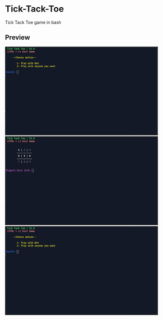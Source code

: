 # Tick-Tack-Toe
Tick Tack Toe game in bash

## Preview

<img src="https://github.com/Randomguy-8/Tick-Tack-Toe/blob/main/img1.png">
<img src="https://github.com/Randomguy-8/Tick-Tack-Toe/blob/main/img2.png">
<img src="https://github.com/Randomguy-8/Tick-Tack-Toe/blob/main/img3.png">
